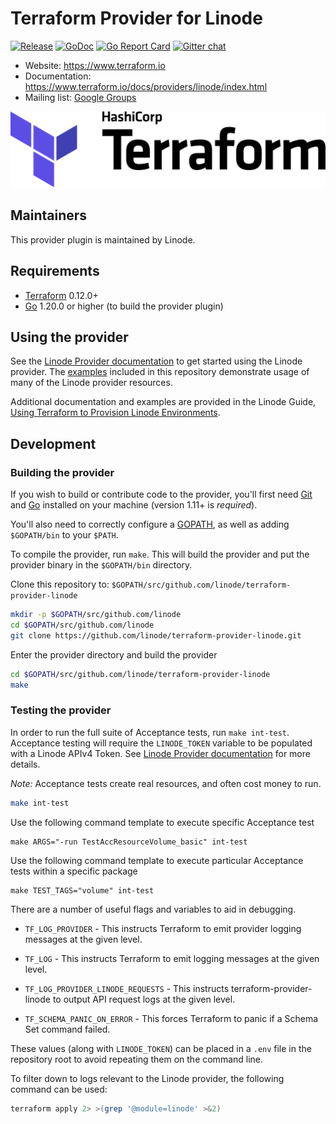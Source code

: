 # Terraform Provider for Linode

[![Release](https://img.shields.io/github/v/release/linode/terraform-provider-linode)](https://github.com/linode/terraform-provider-linode/releases/latest)
[![GoDoc](https://godoc.org/github.com/linode/terraform-provider-linode?status.svg)](https://godoc.org/github.com/linode/terraform-provider-linode)
[![Go Report Card](https://goreportcard.com/badge/github.com/linode/terraform-provider-linode)](https://goreportcard.com/report/github.com/linode/terraform-provider-linode)
[![Gitter chat](https://badges.gitter.im/hashicorp-terraform/Lobby.png)](https://gitter.im/hashicorp-terraform/Lobby)


- Website: <https://www.terraform.io>
- Documentation: <https://www.terraform.io/docs/providers/linode/index.html>
- Mailing list: [Google Groups](http://groups.google.com/group/terraform-tool)

<img src="https://raw.githubusercontent.com/hashicorp/terraform-website/master/public/img/logo-hashicorp.svg" width="600px">

## Maintainers

This provider plugin is maintained by Linode.

## Requirements

- [Terraform](https://www.terraform.io/downloads.html) 0.12.0+
- [Go](https://golang.org/doc/install) 1.20.0 or higher (to build the provider plugin)

## Using the provider

See the [Linode Provider documentation](https://www.terraform.io/docs/providers/linode/index.html) to get started using the Linode provider.  The [examples](https://github.com/linode/terraform-provider-linode/tree/main/examples) included in this repository demonstrate usage of many of the Linode provider resources.

Additional documentation and examples are provided in the Linode Guide, [Using Terraform to Provision Linode Environments](https://linode.com/docs/platform/how-to-build-your-infrastructure-using-terraform-and-linode/).

## Development

### Building the provider

If you wish to build or contribute code to the provider, you'll first need [Git](https://git-scm.com/downloads) and [Go](http://www.golang.org) installed on your machine (version 1.11+ is *required*).

You'll also need to correctly configure a [GOPATH](http://golang.org/doc/code.html#GOPATH), as well as adding `$GOPATH/bin` to your `$PATH`.

To compile the provider, run `make`. This will build the provider and put the provider binary in the `$GOPATH/bin` directory.

Clone this repository to: `$GOPATH/src/github.com/linode/terraform-provider-linode`

```sh
mkdir -p $GOPATH/src/github.com/linode
cd $GOPATH/src/github.com/linode
git clone https://github.com/linode/terraform-provider-linode.git
```

Enter the provider directory and build the provider

```sh
cd $GOPATH/src/github.com/linode/terraform-provider-linode
make
```

### Testing the provider

In order to run the full suite of Acceptance tests, run `make int-test`. Acceptance testing will require the `LINODE_TOKEN` variable to be populated with a Linode APIv4 Token.  See [Linode Provider documentation](https://www.terraform.io/docs/providers/linode/index.html) for more details.

*Note:* Acceptance tests create real resources, and often cost money to run.

```sh
make int-test
```

Use the following command template to execute specific Acceptance test

```shell
make ARGS="-run TestAccResourceVolume_basic" int-test
```

Use the following command template to execute particular Acceptance tests within a specific package

```shell
make TEST_TAGS="volume" int-test
```

There are a number of useful flags and variables to aid in debugging.

- `TF_LOG_PROVIDER` - This instructs Terraform to emit provider logging messages at the given level.

- `TF_LOG` - This instructs Terraform to emit logging messages at the given level.

- `TF_LOG_PROVIDER_LINODE_REQUESTS` - This instructs terraform-provider-linode to output API request logs at the given level.

- `TF_SCHEMA_PANIC_ON_ERROR` - This forces Terraform to panic if a Schema Set command failed.

These values (along with `LINODE_TOKEN`) can be placed in a `.env` file in the repository root to avoid repeating them on the command line.

To filter down to logs relevant to the Linode provider, the following command can be used:

```bash
terraform apply 2> >(grep '@module=linode' >&2)
```

